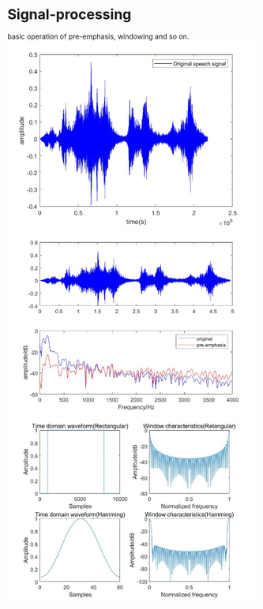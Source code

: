 # Signal-processing
basic operation of pre-emphasis, windowing and so on.
![SUIYI](https://github.com/EdvinCecilia/Signal-processing/blob/master/1.jpg)
![SUIYI](https://github.com/EdvinCecilia/Signal-processing/blob/master/3.jpg)
![SUIYI](https://github.com/EdvinCecilia/Signal-processing/blob/master/5.jpg)
